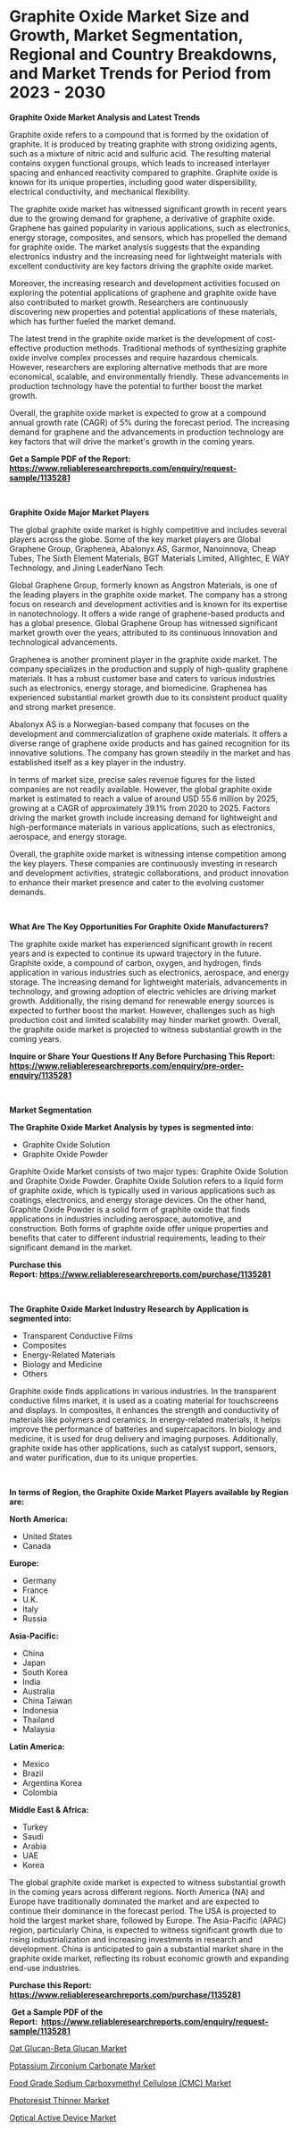 <p><h1>Graphite Oxide Market Size and Growth, Market Segmentation, Regional and Country Breakdowns, and Market Trends for Period from 2023 -  2030</h1></p><p><strong>Graphite Oxide Market Analysis and Latest Trends</strong></p>
<p><p>Graphite oxide refers to a compound that is formed by the oxidation of graphite. It is produced by treating graphite with strong oxidizing agents, such as a mixture of nitric acid and sulfuric acid. The resulting material contains oxygen functional groups, which leads to increased interlayer spacing and enhanced reactivity compared to graphite. Graphite oxide is known for its unique properties, including good water dispersibility, electrical conductivity, and mechanical flexibility.</p><p>The graphite oxide market has witnessed significant growth in recent years due to the growing demand for graphene, a derivative of graphite oxide. Graphene has gained popularity in various applications, such as electronics, energy storage, composites, and sensors, which has propelled the demand for graphite oxide. The market analysis suggests that the expanding electronics industry and the increasing need for lightweight materials with excellent conductivity are key factors driving the graphite oxide market.</p><p>Moreover, the increasing research and development activities focused on exploring the potential applications of graphene and graphite oxide have also contributed to market growth. Researchers are continuously discovering new properties and potential applications of these materials, which has further fueled the market demand.</p><p>The latest trend in the graphite oxide market is the development of cost-effective production methods. Traditional methods of synthesizing graphite oxide involve complex processes and require hazardous chemicals. However, researchers are exploring alternative methods that are more economical, scalable, and environmentally friendly. These advancements in production technology have the potential to further boost the market growth.</p><p>Overall, the graphite oxide market is expected to grow at a compound annual growth rate (CAGR) of 5% during the forecast period. The increasing demand for graphene and the advancements in production technology are key factors that will drive the market's growth in the coming years.</p></p>
<p><strong>Get a Sample PDF of the Report:&nbsp; <a href="https://www.reliableresearchreports.com/enquiry/request-sample/1135281">https://www.reliableresearchreports.com/enquiry/request-sample/1135281</a></strong></p>
<p>&nbsp;</p>
<p><strong>Graphite Oxide Major Market Players</strong></p>
<p><p>The global graphite oxide market is highly competitive and includes several players across the globe. Some of the key market players are Global Graphene Group, Graphenea, Abalonyx AS, Garmor, Nanoinnova, Cheap Tubes, The Sixth Element Materials, BGT Materials Limited, Allightec, E WAY Technology, and Jining LeaderNano Tech.</p><p>Global Graphene Group, formerly known as Angstron Materials, is one of the leading players in the graphite oxide market. The company has a strong focus on research and development activities and is known for its expertise in nanotechnology. It offers a wide range of graphene-based products and has a global presence. Global Graphene Group has witnessed significant market growth over the years, attributed to its continuous innovation and technological advancements.</p><p>Graphenea is another prominent player in the graphite oxide market. The company specializes in the production and supply of high-quality graphene materials. It has a robust customer base and caters to various industries such as electronics, energy storage, and biomedicine. Graphenea has experienced substantial market growth due to its consistent product quality and strong market presence.</p><p>Abalonyx AS is a Norwegian-based company that focuses on the development and commercialization of graphene oxide materials. It offers a diverse range of graphene oxide products and has gained recognition for its innovative solutions. The company has grown steadily in the market and has established itself as a key player in the industry.</p><p>In terms of market size, precise sales revenue figures for the listed companies are not readily available. However, the global graphite oxide market is estimated to reach a value of around USD 55.6 million by 2025, growing at a CAGR of approximately 39.1% from 2020 to 2025. Factors driving the market growth include increasing demand for lightweight and high-performance materials in various applications, such as electronics, aerospace, and energy storage.</p><p>Overall, the graphite oxide market is witnessing intense competition among the key players. These companies are continuously investing in research and development activities, strategic collaborations, and product innovation to enhance their market presence and cater to the evolving customer demands.</p></p>
<p>&nbsp;</p>
<p><strong>What Are The Key Opportunities For Graphite Oxide Manufacturers?</strong></p>
<p><p>The graphite oxide market has experienced significant growth in recent years and is expected to continue its upward trajectory in the future. Graphite oxide, a compound of carbon, oxygen, and hydrogen, finds application in various industries such as electronics, aerospace, and energy storage. The increasing demand for lightweight materials, advancements in technology, and growing adoption of electric vehicles are driving market growth. Additionally, the rising demand for renewable energy sources is expected to further boost the market. However, challenges such as high production cost and limited scalability may hinder market growth. Overall, the graphite oxide market is projected to witness substantial growth in the coming years.</p></p>
<p><strong>Inquire or Share Your Questions If Any Before Purchasing This Report: <a href="https://www.reliableresearchreports.com/enquiry/pre-order-enquiry/1135281">https://www.reliableresearchreports.com/enquiry/pre-order-enquiry/1135281</a></strong></p>
<p>&nbsp;</p>
<p><strong>Market Segmentation</strong></p>
<p><strong>The Graphite Oxide Market Analysis by types is segmented into:</strong></p>
<p><ul><li>Graphite Oxide Solution</li><li>Graphite Oxide Powder</li></ul></p>
<p><p>Graphite Oxide Market consists of two major types: Graphite Oxide Solution and Graphite Oxide Powder. Graphite Oxide Solution refers to a liquid form of graphite oxide, which is typically used in various applications such as coatings, electronics, and energy storage devices. On the other hand, Graphite Oxide Powder is a solid form of graphite oxide that finds applications in industries including aerospace, automotive, and construction. Both forms of graphite oxide offer unique properties and benefits that cater to different industrial requirements, leading to their significant demand in the market.</p></p>
<p><strong>Purchase this Report:&nbsp;<a href="https://www.reliableresearchreports.com/purchase/1135281">https://www.reliableresearchreports.com/purchase/1135281</a></strong></p>
<p>&nbsp;</p>
<p><strong>The Graphite Oxide Market Industry Research by Application is segmented into:</strong></p>
<p><ul><li>Transparent Conductive Films</li><li>Composites</li><li>Energy-Related Materials</li><li>Biology and Medicine</li><li>Others</li></ul></p>
<p><p>Graphite oxide finds applications in various industries. In the transparent conductive films market, it is used as a coating material for touchscreens and displays. In composites, it enhances the strength and conductivity of materials like polymers and ceramics. In energy-related materials, it helps improve the performance of batteries and supercapacitors. In biology and medicine, it is used for drug delivery and imaging purposes. Additionally, graphite oxide has other applications, such as catalyst support, sensors, and water purification, due to its unique properties.</p></p>
<p>&nbsp;</p>
<p><strong>In terms of Region, the Graphite Oxide Market Players available by Region are:</strong></p>
<p>
    <p> <strong> North America: </strong>
        <ul>
            <li>United States</li>
            <li>Canada</li>
        </ul>
        </p> 
    <p> <strong> Europe: </strong>
        <ul>
            <li>Germany</li>
            <li>France</li>
            <li>U.K.</li>
            <li>Italy</li>
            <li>Russia</li>
        </ul>
        </p> 
    <p> <strong> Asia-Pacific: </strong>
        <ul>
            <li>China</li>
            <li>Japan</li>
            <li>South Korea</li>
            <li>India</li>
            <li>Australia</li>
            <li>China Taiwan</li>
            <li>Indonesia</li>
            <li>Thailand</li>
            <li>Malaysia</li>
        </ul>
        </p> 
    <p> <strong> Latin America: </strong>
        <ul>
            <li>Mexico</li>
            <li>Brazil</li>
            <li>Argentina Korea</li>
            <li>Colombia</li>
        </ul>
        </p> 
    <p> <strong> Middle East & Africa: </strong>
        <ul>
            <li>Turkey</li>
            <li>Saudi</li>
            <li>Arabia</li>
            <li>UAE</li>
            <li>Korea</li>
        </ul>
    </p>
    </p>
<p><p>The global graphite oxide market is expected to witness substantial growth in the coming years across different regions. North America (NA) and Europe have traditionally dominated the market and are expected to continue their dominance in the forecast period. The USA is projected to hold the largest market share, followed by Europe. The Asia-Pacific (APAC) region, particularly China, is expected to witness significant growth due to rising industrialization and increasing investments in research and development. China is anticipated to gain a substantial market share in the graphite oxide market, reflecting its robust economic growth and expanding end-use industries.</p></p>
<p><strong>Purchase this Report: <a href="https://www.reliableresearchreports.com/purchase/1135281">https://www.reliableresearchreports.com/purchase/1135281</a></strong></p>
<p>&nbsp;<strong>Get a Sample PDF of the Report:&nbsp;&nbsp;<a href="https://www.reliableresearchreports.com/enquiry/request-sample/1135281">https://www.reliableresearchreports.com/enquiry/request-sample/1135281</a></strong></p>
<p><strong></strong></p>
<p><p><a href="https://medium.com/@oletawunsch/decoding-oat-glucan-beta-glucan-market-metrics-market-share-trends-and-growth-patterns-4fe064673c5d">Oat Glucan-Beta Glucan Market</a></p><p><a href="https://github.com/melchekhinf/Market-Research-Report-List-1/blob/main/potassium-zirconium-carbonate-market.md">Potassium Zirconium Carbonate Market</a></p><p><a href="https://medium.com/@kimwalker82/food-grade-sodium-carboxymethyl-cellulose-cmc-market-focuses-on-market-share-size-and-projected-434fbf75a63d">Food Grade Sodium Carboxymethyl Cellulose (CMC) Market</a></p><p><a href="https://github.com/sndrkn/Market-Research-Report-List-1/blob/main/photoresist-thinner-market.md">Photoresist Thinner Market</a></p><p><a href="https://medium.com/@under.noon.tower/optical-active-device-market-the-key-to-successful-business-strategy-forecast-till-2030-ee8c1bca002f">Optical Active Device Market</a></p></p>